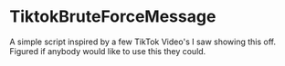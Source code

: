 # TiktokBruteForceMessage
A simple script inspired by a few TikTok Video's I saw showing this off. Figured if anybody would like to use this they could.
